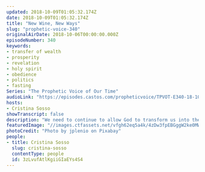 ```yaml
---
updated: 2018-10-09T01:05:32.174Z
date: 2018-10-09T01:05:32.174Z
title: "New Wine, New Ways"
slug: "prophetic-voice-340"
originalAirDate: 2018-10-06T00:00:00.000Z
episodeNumber: 340
keywords:
- transfer of wealth
- prosperity
- revelation
- holy spirit
- obedience
- politics
- fasting
Series: "The Prophetic Voice of Our Time"
audioLink: "https://episodes.castos.com/propheticvoice/TPVOT-E340-18-10-06-07-New-Wine-New-Ways.mp3"
hosts:
- Cristina Sosso
showTranscript: false
description: "We need to continue to allow God to transform us into the image of His Son, our Lord Jesus Christ. We need to allow the Holy Spirit to teach us and lead us to the new things He is doing here on Earth. Now He is leading us to the path that we’ve never been before. So all these talents and gifts and dreams and visions that laid dormant are now being resurrected and they’re being stirred in our spirit being. We must prepare ourselves for this great move of God that is already here, and also we need to prepare and train others."
featuredImage: "//images.ctfassets.net/vfgh62eq5a4k/4zDw3fpEBGggW2ke0MWKKA/53d95f1965d9dc624a0a67f0a7c7f952/fruit-3215625.jpg"
photoCredit: "Photo by jplenio on Pixabay"
people:
- title: Cristina Sosso
  slug: cristina-sosso
  contentType: people
  id: 3zLvufAtlKgiiGIaEYs4S4
---
```

